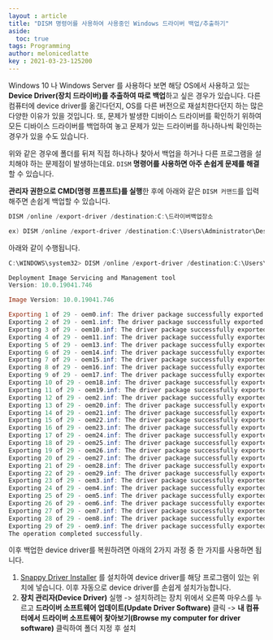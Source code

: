 ```yaml
---
layout : article
title: "DISM 명령어를 사용하여 사용중인 Windows 드라이버 백업/추출하기"
aside:
  toc: true
tags: Programming
author: melonicedlatte  
key : 2021-03-23-125200
---   
```


Windows 10 나 Windows Server 를 사용하다 보면 해당 OS에서 사용하고 있는 **Device Driver(장치 드라이버)를 추출하여 따로 백업**하고 싶은 경우가 있습니다. 다른 컴퓨터에 device driver를 옮긴다던지, OS를 다른 버전으로 재설치한다던지 하는 많은 다양한 이유가 있을 것입니다. 또, 문제가 발생한 디바이스 드라이버를 확인하기 위하여 모든 디바이스 드라이버를 백업하여 놓고 문제가 있는 드라이버를 하나하나씩 확인하는 경우가 있을 수도 있습니다.

위와 같은 경우에 폴더를 뒤져 직접 하나하나 찾아서 백업을 하거나 다른 프로그램을 설치해야 하는 문제점이 발생하는데요. `DISM` **명령어를 사용하면 아주 손쉽게 문제를 해결**할 수 있습니다. 

**관리자 권한으로 CMD(명령 프롬프트)를 실행**한 후에 아래와 같은 `DISM 커맨드`를 입력해주면 손쉽게 백업할 수 있습니다.

~~~powershell
DISM /online /export-driver /destination:C:\드라이버백업장소

ex) DISM /online /export-driver /destination:C:\Users\Administrator\Desktop\backup_drivers
~~~

아래와 같이 수행됩니다.
~~~powershell
C:\WINDOWS\system32> DISM /online /export-driver /destination:C:\Users\Administrator\Desktop\device_driver

Deployment Image Servicing and Management tool
Version: 10.0.19041.746

Image Version: 10.0.19041.746

Exporting 1 of 29 - oem0.inf: The driver package successfully exported.
Exporting 2 of 29 - oem1.inf: The driver package successfully exported.
Exporting 3 of 29 - oem10.inf: The driver package successfully exported.
Exporting 4 of 29 - oem11.inf: The driver package successfully exported.
Exporting 5 of 29 - oem13.inf: The driver package successfully exported.
Exporting 6 of 29 - oem14.inf: The driver package successfully exported.
Exporting 7 of 29 - oem15.inf: The driver package successfully exported.
Exporting 8 of 29 - oem16.inf: The driver package successfully exported.
Exporting 9 of 29 - oem17.inf: The driver package successfully exported.
Exporting 10 of 29 - oem18.inf: The driver package successfully exported.
Exporting 11 of 29 - oem19.inf: The driver package successfully exported.
Exporting 12 of 29 - oem2.inf: The driver package successfully exported.
Exporting 13 of 29 - oem20.inf: The driver package successfully exported.
Exporting 14 of 29 - oem21.inf: The driver package successfully exported.
Exporting 15 of 29 - oem22.inf: The driver package successfully exported.
Exporting 16 of 29 - oem23.inf: The driver package successfully exported.
Exporting 17 of 29 - oem24.inf: The driver package successfully exported.
Exporting 18 of 29 - oem25.inf: The driver package successfully exported.
Exporting 19 of 29 - oem26.inf: The driver package successfully exported.
Exporting 20 of 29 - oem27.inf: The driver package successfully exported.
Exporting 21 of 29 - oem28.inf: The driver package successfully exported.
Exporting 22 of 29 - oem29.inf: The driver package successfully exported.
Exporting 23 of 29 - oem3.inf: The driver package successfully exported.
Exporting 24 of 29 - oem4.inf: The driver package successfully exported.
Exporting 25 of 29 - oem5.inf: The driver package successfully exported.
Exporting 26 of 29 - oem6.inf: The driver package successfully exported.
Exporting 27 of 29 - oem7.inf: The driver package successfully exported.
Exporting 28 of 29 - oem8.inf: The driver package successfully exported.
Exporting 29 of 29 - oem9.inf: The driver package successfully exported.
The operation completed successfully.

~~~

이후 백업한 device driver를 복원하려면 아래의 2가지 과정 중 한 가지를 사용하면 됩니다.

1. [Snappy Driver Installer](https://sdi-tool.org/) 를 설치하여 device driver를 해당 프로그램이 있는 위치에 넣습니다. 이후 자동으로 device driver를 손쉽게 설치가능합니다. 
2. **장치 관리자(Device Driver)** 실행 -> 설치하려는 장치 위에서 오른쪽 마우스를 누르고 **드라이버 소프트웨어 업데이트(Update Driver Software)** 클릭 -> **내 컴퓨터에서 드라이버 소프트웨어 찾아보기(Browse my computer for driver software)** 클릭하여 폴더 지정 후 설치
